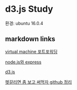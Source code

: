 d3.js Study
===========
환경: ubuntu 16.0.4

## markdown links
[virtual machine 포트포워딩](https://github.com/HyeonDKIM/d3.js/blob/master/md/virtualmachine.md)

[node.js와 express](https://github.com/HyeonDKIM/d3.js/blob/master/md/nodejs.md)

[d3.js](https://github.com/HyeonDKIM/d3.js/blob/master/md/d3.md)

[헷갈리면 좀 보고 써먹자 github 정리](https://github.com/HyeonDKIM/d3.js/blob/master/md/github.md)
